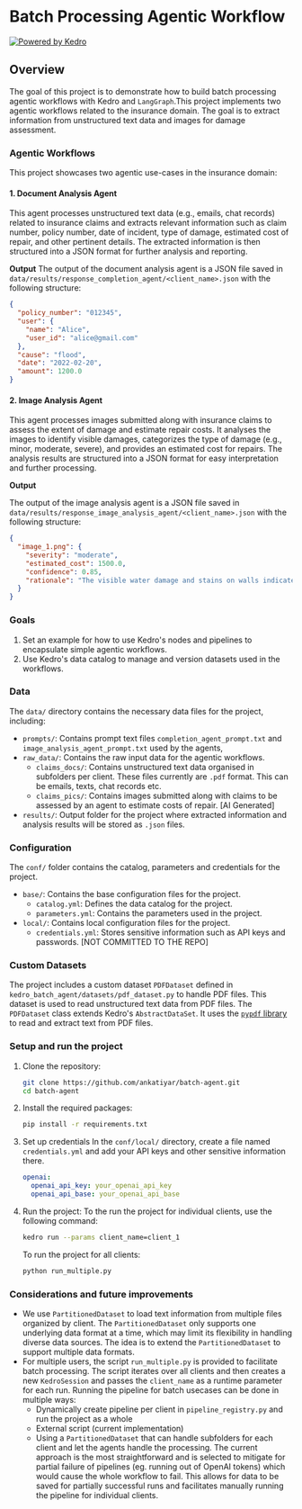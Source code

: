 # Batch Processing Agentic Workflow
[![Powered by Kedro](https://img.shields.io/badge/powered_by-kedro-ffc900?logo=kedro)](https://kedro.org)


## Overview

The goal of this project is to demonstrate how to build batch processing agentic workflows with Kedro and `LangGraph`.This project implements two agentic workflows related to the insurance domain. The goal is to extract information from unstructured text data and images for damage assessment.

### Agentic Workflows

This project showcases two agentic use-cases in the insurance domain:

#### 1. Document Analysis Agent

This agent processes unstructured text data (e.g., emails, chat records) related to insurance claims and extracts relevant information such as claim number, policy number, date of incident, type of damage, estimated cost of repair, and other pertinent details. The extracted information is then structured into a JSON format for further analysis and reporting. 

**Output**
The output of the document analysis agent is a JSON file saved in `data/results/response_completion_agent/<client_name>.json` with the following structure:
```json
{
  "policy_number": "012345",
  "user": {
    "name": "Alice",
    "user_id": "alice@gmail.com"
  },
  "cause": "flood",
  "date": "2022-02-20",
  "amount": 1200.0
}
```

#### 2. Image Analysis Agent

This agent processes images submitted along with insurance claims to assess the extent of damage and estimate repair costs. It analyses the images to identify visible damages, categorizes the type of damage (e.g., minor, moderate, severe), and provides an estimated cost for repairs. The analysis results are structured into a JSON format for easy interpretation and further processing.

**Output**

The output of the image analysis agent is a JSON file saved in `data/results/response_image_analysis_agent/<client_name>.json` with the following structure:
```json
{
  "image_1.png": {
    "severity": "moderate",
    "estimated_cost": 1500.0,
    "confidence": 0.85,
    "rationale": "The visible water damage and stains on walls indicate potential moisture issues that may require repair, treatment, and repainting."
  }
}
```


### Goals

1. Set an example for how to use Kedro's nodes and pipelines to encapsulate simple agentic workflows.
2. Use Kedro's data catalog to manage and version datasets used in the workflows.

### Data

The `data/` directory contains the necessary data files for the project, including:
- `prompts/`: Contains prompt text files `completion_agent_prompt.txt` and `image_analysis_agent_prompt.txt` used by the agents,
- `raw_data/`: Contains the raw input data for the agentic workflows.
    - `claims_docs/`: Contains unstructured text data organised in subfolders per client. These files currently are `.pdf` format. This can be emails, texts, chat records etc.
    - `claims_pics/`: Contains images submitted along with claims to be assessed by an agent to estimate costs of repair. [AI Generated]
- `results/`: Output folder for the project where extracted information and analysis results will be stored as `.json` files.

### Configuration

The `conf/` folder contains the catalog, parameters and credentials for the project.
- `base/`: Contains the base configuration files for the project.
    - `catalog.yml`: Defines the data catalog for the project.
    - `parameters.yml`: Contains the parameters used in the project.
- `local/`: Contains local configuration files for the project.
    - `credentials.yml`: Stores sensitive information such as API keys and passwords. [NOT COMMITTED TO THE REPO]

### Custom Datasets

The project includes a custom dataset `PDFDataset` defined in `kedro_batch_agent/datasets/pdf_dataset.py` to handle PDF files. This dataset is used to read unstructured text data from PDF files. The `PDFDataset` class extends Kedro's `AbstractDataSet`. It uses the [`pypdf` library](https://pypdf.readthedocs.io/en/stable/) to read and extract text from PDF files.

### Setup and run the project

1. Clone the repository:
   ```bash
   git clone https://github.com/ankatiyar/batch-agent.git
   cd batch-agent
   ```

2. Install the required packages:
   ```bash
   pip install -r requirements.txt
   ```

3. Set up credentials
   In the `conf/local/` directory, create a file named `credentials.yml` and add your API keys and other sensitive information there.
   ```yaml
   openai:
     openai_api_key: your_openai_api_key
     openai_api_base: your_openai_api_base
   ```

4. Run the project:
   To the run the project for individual clients, use the following command:
   ```bash
   kedro run --params client_name=client_1
   ```

   To run the project for all clients:
   ```bash
   python run_multiple.py
   ```

### Considerations and future improvements

- We use `PartitionedDataset` to load text information from multiple files organized by client. The `PartitionedDataset` only supports one underlying data format at a time, which may limit its flexibility in handling diverse data sources. The idea is to extend the `PartitionedDataset` to support multiple data formats.
- For multiple users, the script `run_multiple.py` is provided to facilitate batch processing. The script iterates over all clients and then creates a new `KedroSession` and passes the `client_name` as a runtime parameter for each run. Running the pipeline for batch usecases can be done in multiple ways:
    - Dynamically create pipeline per client in `pipeline_registry.py` and run the project as a whole
    - External script (current implementation)
    - Using a `PartitionedDataset` that can handle subfolders for each client and let the agents handle the processing.
The current approach is the most straightforward and is selected to mitigate for partial failure of pipelines (eg. running out of OpenAI tokens) which would cause the whole workflow to fail. This allows for data to be saved for partially successful runs and facilitates manually running the pipeline for individual clients.
